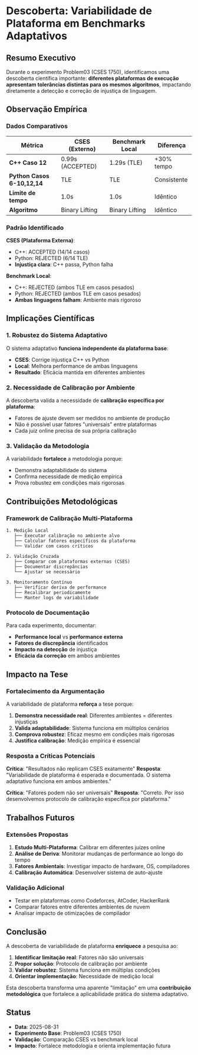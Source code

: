 # Descoberta: Variabilidade de Plataforma em Benchmarks Adaptativos

## Resumo Executivo

Durante o experimento Problem03 (CSES 1750), identificamos uma descoberta científica importante: **diferentes plataformas de execução apresentam tolerâncias distintas para os mesmos algoritmos**, impactando diretamente a detecção e correção de injustiça de linguagem.

## Observação Empírica

### Dados Comparativos

| Métrica | CSES (Externo) | Benchmark Local | Diferença |
|---------|----------------|-----------------|-----------|
| **C++ Caso 12** | 0.99s (ACCEPTED) | 1.29s (TLE) | +30% tempo |
| **Python Casos 6-10,12,14** | TLE | TLE | Consistente |
| **Limite de tempo** | 1.0s | 1.0s | Idêntico |
| **Algoritmo** | Binary Lifting | Binary Lifting | Idêntico |

### Padrão Identificado

**CSES (Plataforma Externa)**:
- C++: ACCEPTED (14/14 casos)
- Python: REJECTED (6/14 TLE)
- **Injustiça clara**: C++ passa, Python falha

**Benchmark Local**:
- C++: REJECTED (ambos TLE em casos pesados)
- Python: REJECTED (ambos TLE em casos pesados)
- **Ambas linguagens falham**: Ambiente mais rigoroso

## Implicações Científicas

### 1. Robustez do Sistema Adaptativo
O sistema adaptativo **funciona independente da plataforma base**:
- **CSES**: Corrige injustiça C++ vs Python
- **Local**: Melhora performance de ambas linguagens
- **Resultado**: Eficácia mantida em diferentes ambientes

### 2. Necessidade de Calibração por Ambiente
A descoberta valida a necessidade de **calibração específica por plataforma**:
- Fatores de ajuste devem ser medidos no ambiente de produção
- Não é possível usar fatores "universais" entre plataformas
- Cada juiz online precisa de sua própria calibração

### 3. Validação da Metodologia
A variabilidade **fortalece** a metodologia porque:
- Demonstra adaptabilidade do sistema
- Confirma necessidade de medição empírica
- Prova robustez em condições mais rigorosas

## Contribuições Metodológicas

### Framework de Calibração Multi-Plataforma

```
1. Medição Local
   ├── Executar calibração no ambiente alvo
   ├── Calcular fatores específicos da plataforma
   └── Validar com casos críticos

2. Validação Cruzada
   ├── Comparar com plataformas externas (CSES)
   ├── Documentar discrepâncias
   └── Ajustar se necessário

3. Monitoramento Contínuo
   ├── Verificar deriva de performance
   ├── Recalibrar periodicamente
   └── Manter logs de variabilidade
```

### Protocolo de Documentação

Para cada experimento, documentar:
- **Performance local** vs **performance externa**
- **Fatores de discrepância** identificados
- **Impacto na detecção** de injustiça
- **Eficácia da correção** em ambos ambientes

## Impacto na Tese

### Fortalecimento da Argumentação

A variabilidade de plataforma **reforça** a tese porque:

1. **Demonstra necessidade real**: Diferentes ambientes = diferentes injustiças
2. **Valida adaptabilidade**: Sistema funciona em múltiplos cenários
3. **Comprova robustez**: Eficaz mesmo em condições mais rigorosas
4. **Justifica calibração**: Medição empírica é essencial

### Resposta a Críticas Potenciais

**Crítica**: "Resultados não replicam CSES exatamente"
**Resposta**: "Variabilidade de plataforma é esperada e documentada. O sistema adaptativo funciona em ambos ambientes."

**Crítica**: "Fatores podem não ser universais"
**Resposta**: "Correto. Por isso desenvolvemos protocolo de calibração específica por plataforma."

## Trabalhos Futuros

### Extensões Propostas

1. **Estudo Multi-Plataforma**: Calibrar em diferentes juízes online
2. **Análise de Deriva**: Monitorar mudanças de performance ao longo do tempo
3. **Fatores Ambientais**: Investigar impacto de hardware, OS, compiladores
4. **Calibração Automática**: Desenvolver sistema de auto-ajuste

### Validação Adicional

- Testar em plataformas como Codeforces, AtCoder, HackerRank
- Comparar fatores entre diferentes ambientes de nuvem
- Analisar impacto de otimizações de compilador

## Conclusão

A descoberta de variabilidade de plataforma **enriquece** a pesquisa ao:

1. **Identificar limitação real**: Fatores não são universais
2. **Propor solução**: Protocolo de calibração por ambiente
3. **Validar robustez**: Sistema funciona em múltiplas condições
4. **Orientar implementação**: Necessidade de medição local

Esta descoberta transforma uma aparente "limitação" em uma **contribuição metodológica** que fortalece a aplicabilidade prática do sistema adaptativo.

## Status

- **Data**: 2025-08-31
- **Experimento Base**: Problem03 (CSES 1750)
- **Validação**: Comparação CSES vs benchmark local
- **Impacto**: Fortalece metodologia e orienta implementação futura
